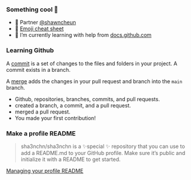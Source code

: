 ### Something cool 👋 

- 💬 Partner [@shawncheun](https://github.com/shawncheun)
- 🔭 [Emoji cheat sheet](https://github.com/ikatyang/emoji-cheat-sheet/blob/master/README.md)
- 🌱 I’m currently learning with help from [docs.github.com](https://docs.github.com/)

### Learning Github

 A [commit](https://docs.github.com/pull-requests/committing-changes-to-your-project/creating-and-editing-commits/about-commits) is a set of changes to the files and folders in your project. A commit exists in a branch.

 A [merge](https://docs.github.com/en/get-started/quickstart/github-glossary#merge) adds the changes in your pull request and branch into the `main` branch.

- Github, repositories, branches, commits, and pull requests.
- created a branch, a commit, and a pull request.
- merged a pull request.
- You made your first contribution! 

### Make a profile README

> sha3nchn/sha3nchn is a ✨special ✨ repository that you can use to add a README.md to your GitHub profile. Make sure it’s public and initialize it with a README to get started. 

[Managing your profile README](https://docs.github.com/en/account-and-profile/setting-up-and-managing-your-github-profile/customizing-your-profile/managing-your-profile-readme)


